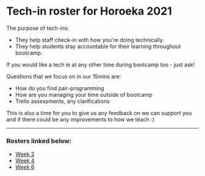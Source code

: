 # Tech-in roster for Horoeka 2021

The purpose of tech-ins:
- They help staff check-in with how you're doing technically.
- They help students stay accountable for their learning throughout bootcamp.

If you would like a tech in at any other time during bootcamp too - just ask! 

Questions that we focus on in our 15mins are:
- How do you find pair-programming
- How are you managing your time outside of bootcamp
- Trello assessments, any clarifications

This is also a time for you to give us any feedback on we can support you and if there could be any improvements to how we teach :)

---

### Rosters linked below:

* [Week 2](week-2.md)
* [Week 4](week-4.md)
* [Week 6](week-6.md)
